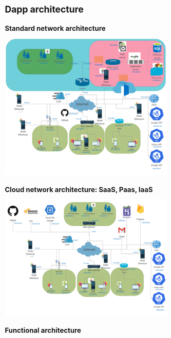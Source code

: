 # Dapp architecture

## Standard network architecture

![Standard network architecture](res/standard-network-architecture.png)

## Cloud network architecture: SaaS, Paas, IaaS

![Cloud network architecture](res/cloud-network-architecture.png)

## Functional architecture

